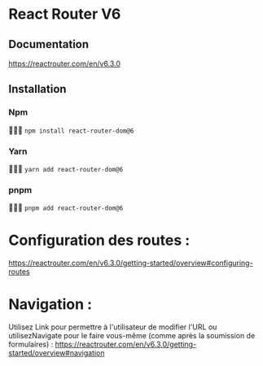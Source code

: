 # React Router V6

## Documentation
https://reactrouter.com/en/v6.3.0

## Installation

### Npm
👨🏻‍💻 `npm install react-router-dom@6`

### Yarn
👨🏻‍💻 `yarn add react-router-dom@6`

### pnpm
👨🏻‍💻 `pnpm add react-router-dom@6`

# Configuration des routes : 
https://reactrouter.com/en/v6.3.0/getting-started/overview#configuring-routes

# Navigation :
Utilisez Link pour permettre à l'utilisateur de modifier l'URL ou utilisezNavigate pour le faire vous-même (comme après la soumission de formulaires) :
https://reactrouter.com/en/v6.3.0/getting-started/overview#navigation
